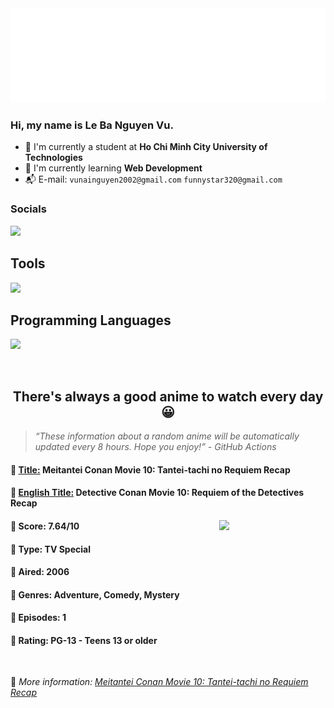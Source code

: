 
<img src="svg/nai.svg" />

<br />

<h3>Hi, my name is <strong>Le Ba Nguyen Vu</strong>.</h3>

- 🏫 I'm currently a student at **Ho Chi Minh City University of Technologies**
- 👀 I'm currently learning **Web Development**
- 📬 E-mail: `vunainguyen2002@gmail.com` `funnystar320@gmail.com`


<h3>Socials</h3>
<a target="_blank" href="https://instagram.com/vu.le1352"><img src="https://img.shields.io/badge/Instagram-%23E4405F.svg?style=for-the-badge&logo=Instagram&logoColor=white" /></a>

<p>
  <h2>Tools</h2>
  <a href="https://skillicons.dev">
    <img src="https://skillicons.dev/icons?i=git,dotnet,mongodb,express,react,nodejs,bootstrap,tailwind,laravel,docker&theme=dark" />
  </a>

  <br />

  <h2>Programming Languages</h2>

  <a href="https://skillicons.dev">
    <img src="https://skillicons.dev/icons?i=javascript,typescript,html,css,cs,php&theme=dark" />
  </a>
</p>

<br />

<h2 align="center">There's always a good anime to watch every day 😀</h2>

<blockquote>
<i>
<q>These information about a random anime will be automatically updated every 8 hours. Hope you enjoy!</q> - GitHub Actions
</i>
</blockquote>

<h4>
  <strong>🥭 <u>Title:</u></strong> Meitantei Conan Movie 10: Tantei-tachi no Requiem Recap
</h4>

<h4>🌿 <u>English Title:</u> Detective Conan Movie 10: Requiem of the Detectives Recap</h4>

<img align="right" width="170" src=https://cdn.myanimelist.net/images/anime/2/17584.jpg />

<h4>🌱 Score: 7.64/10</h4>

<h4>🌲 Type: TV Special</h4>

<h4>🌴 Aired: 2006</h4>

<h4>🌵 Genres: Adventure, Comedy, Mystery</h4>

<h4>🥑 Episodes: 1</h4>

<h4>🍏 Rating: PG-13 - Teens 13 or older</h4>

<br />

🍂 *More information: [Meitantei Conan Movie 10: Tantei-tachi no Requiem Recap](https://myanimelist.net/anime/7305/Meitantei_Conan_Movie_10__Tantei-tachi_no_Requiem_Recap)*
    